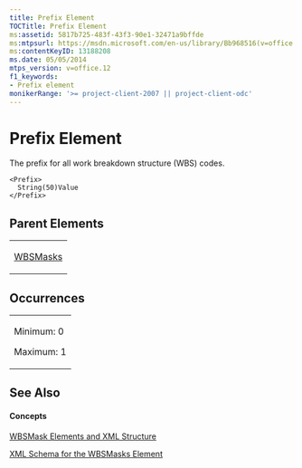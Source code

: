 ```yaml
---
title: Prefix Element
TOCTitle: Prefix Element
ms:assetid: 5817b725-483f-43f3-90e1-32471a9bffde
ms:mtpsurl: https://msdn.microsoft.com/en-us/library/Bb968516(v=office.12)
ms:contentKeyID: 13188208
ms.date: 05/05/2014
mtps_version: v=office.12
f1_keywords:
- Prefix element
monikerRange: '>= project-client-2007 || project-client-odc'
---
```


# Prefix Element




The prefix for all work breakdown structure (WBS) codes.

    <Prefix>
      String(50)Value
    </Prefix>

## Parent Elements

<table>
<colgroup>
<col style="width: 100%" />
</colgroup>
<tbody>
<tr class="odd">
<td><p><a href="bb968580(v=office.12).md">WBSMasks</a></p></td>
</tr>
</tbody>
</table>

## Occurrences

<table>
<colgroup>
<col style="width: 100%" />
</colgroup>
<tbody>
<tr class="odd">
<td><p>Minimum: 0</p>
<p>Maximum: 1</p></td>
</tr>
</tbody>
</table>

## See Also

#### Concepts

[WBSMask Elements and XML Structure](bb968416\(v=office.12\).md)

[XML Schema for the WBSMasks Element](bb968565\(v=office.12\).md)

